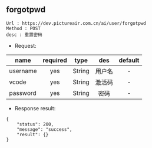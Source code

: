 

forgotpwd
---

```
Url : https://dev.pictureair.com.cn/ai/user/forgotpwd
Method : POST 
desc : 重置密码
```

* Request:

|name|required|type|des|default|
| ------------- |:-------------:|:-------------:|:---------------------------------------:|:-------------:|
| username | yes | String | 用户名 | - |
| vcode | yes | String | 激活码 | - |
| password | yes | String | 密码 | - |

* Response result:
```
{
    "status": 200,
    "message": "success",
    "result": {}
}
```

